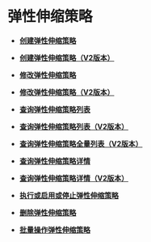 # 弹性伸缩策略<a name="ZH-CN_TOPIC_0043063050"></a>

-   **[创建弹性伸缩策略](创建弹性伸缩策略.md)**  

-   **[创建弹性伸缩策略（V2版本）](创建弹性伸缩策略（V2版本）.md)**  

-   **[修改弹性伸缩策略](修改弹性伸缩策略.md)**  

-   **[修改弹性伸缩策略（V2版本）](修改弹性伸缩策略（V2版本）.md)**  

-   **[查询弹性伸缩策略列表](查询弹性伸缩策略列表.md)**  

-   **[查询弹性伸缩策略列表（V2版本）](查询弹性伸缩策略列表（V2版本）.md)**  

-   **[查询弹性伸缩策略全量列表（V2版本）](查询弹性伸缩策略全量列表（V2版本）.md)**  

-   **[查询弹性伸缩策略详情](查询弹性伸缩策略详情.md)**  

-   **[查询弹性伸缩策略详情（V2版本）](查询弹性伸缩策略详情（V2版本）.md)**  

-   **[执行或启用或停止弹性伸缩策略](执行或启用或停止弹性伸缩策略.md)**  

-   **[删除弹性伸缩策略](删除弹性伸缩策略.md)**  

-   **[批量操作弹性伸缩策略](批量操作弹性伸缩策略.md)**  



